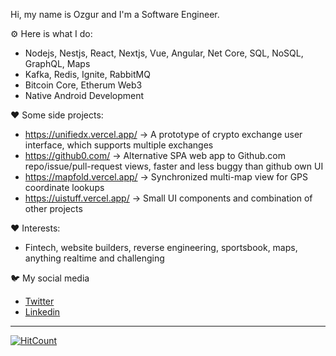 Hi, my name is Ozgur and I'm a Software Engineer.

⚙️ Here is what I do:

* Nodejs, Nestjs, React, Nextjs, Vue, Angular, Net Core, SQL, NoSQL, GraphQL, Maps
* Kafka, Redis, Ignite, RabbitMQ
* Bitcoin Core, Etherum Web3
* Native Android Development

❤️ Some side projects:
* https://unifiedx.vercel.app/ -> A prototype of crypto exchange user interface, which supports multiple exchanges
* https://github0.com/ -> Alternative SPA web app to Github.com repo/issue/pull-request views, faster and less buggy than github own UI
* https://mapfold.vercel.app/ -> Synchronized multi-map view for GPS coordinate lookups
* https://uistuff.vercel.app/ -> Small UI components and combination of other projects

❤️ Interests:
* Fintech, website builders, reverse engineering, sportsbook, maps, anything realtime and challenging

🐦 My social media
* [Twitter](https://twitter.com/ozgurrgul)
* [Linkedin](https://www.linkedin.com/in/ozgurgul35/)

---

[![HitCount](http://hits.dwyl.com/ozgurrgul/ozgurrgul.svg)](http://hits.dwyl.com/ozgurrgul/ozgurrgul)

